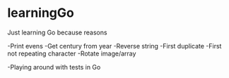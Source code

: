 # learningGo
Just learning Go because reasons 

-Print evens
-Get century from year
-Reverse string
-First duplicate
-First not repeating character
-Rotate image/array

-Playing around with tests in Go
